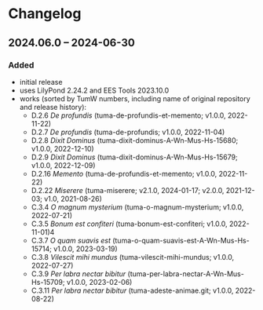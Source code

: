 # Changelog

## 2024.06.0 – 2024-06-30

### Added

- initial release
- uses LilyPond 2.24.2 and EES Tools 2023.10.0
- works (sorted by TumW numbers, including name of original repository and release history):
  - D.2.6 *De profundis* (tuma-de-profundis-et-memento; v1.0.0, 2022-11-22)
  - D.2.7 *De profundis* (tuma-de-profundis; v1.0.0, 2022-11-04)
  - D.2.8 *Dixit Dominus* (tuma-dixit-dominus-A-Wn-Mus-Hs-15680; v1.0.0, 2022-12-10)
  - D.2.9 *Dixit Dominus* (tuma-dixit-dominus-A-Wn-Mus-Hs-15679; v1.0.0, 2022-12-09)
  - D.2.16 *Memento* (tuma-de-profundis-et-memento; v1.0.0, 2022-11-22)
  - D.2.22 *Miserere* (tuma-miserere; v2.1.0, 2024-01-17; v2.0.0, 2021-12-03; v1.0, 2021-08-26)
  - C.3.4 *O magnum mysterium* (tuma-o-magnum-mysterium; v1.0.0, 2022-07-21)
  - C.3.5 *Bonum est confiteri* (tuma-bonum-est-confiteri; v1.0.0, 2022-11-01)4
  - C.3.7 *O quam suavis est* (tuma-o-quam-suavis-est-A-Wn-Mus-Hs-15714; v1.0.0, 2023-03-19)
  - C.3.8 *Vilescit mihi mundus* (tuma-vilescit-mihi-mundus; v1.0.0, 2022-07-27)
  - C.3.9 *Per labra nectar bibitur* (tuma-per-labra-nectar-A-Wn-Mus-Hs-15709; v1.0.0, 2023-02-06)
  - C.3.11 *Per labra nectar bibitur* (tuma-adeste-animae.git; v1.0.0, 2022-08-22)
